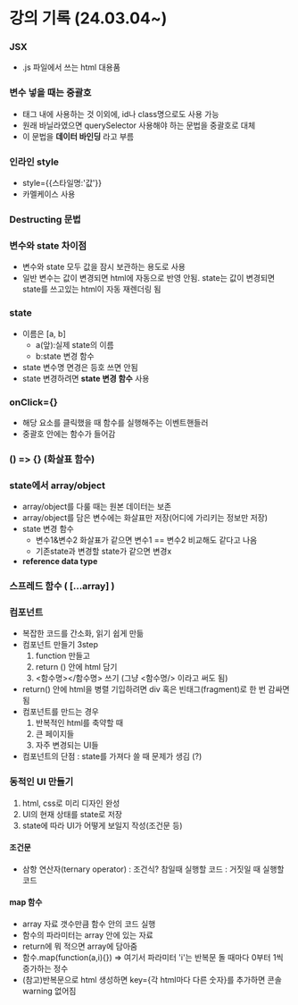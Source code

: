 # 강의 기록 (24.03.04~)

### JSX
- .js 파일에서 쓰는 html 대용품
   
### 변수 넣을 때는 중괄호
- 태그 내에 사용하는 것 이외에, id나 class명으로도 사용 가능
- 원래 바닐라였으면 querySelector 사용해야 하는 문법을 중괄호로 대체
- 이 문법을 **데이터 바인딩** 라고 부름

### 인라인 style
- style={{스타일명:'값'}}
- 카멜케이스 사용

### Destructing 문법

### 변수와 state 차이점
- 변수와 state 모두 값을 잠시 보관하는 용도로 사용
- 일반 변수는 값이 변경되면 html에 자동으로 반영 안됨. state는 값이 변경되면 state를 쓰고있는 html이 자동 재렌더링 됨

### state 
- 이름은 [a, b]
  - a(앞):실제 state의 이름
  - b:state 변경 함수
- state 변수명 면경은 등호 쓰면 안됨
- state 변경하려면 **state 변경 함수** 사용

### onClick={}
- 해당 요소를 클릭했을 때 함수를 실행해주는 이벤트핸들러
- 중괄호 안에는 함수가 들어감

### () => {} (화살표 함수)

### state에서 array/object
- array/object를 다룰 때는 원본 데이터는 보존
- array/object를 담은 변수에는 화살표만 저장(어디에 가리키는 정보만 저장)
- state 변경 함수
  - 변수1&변수2 화살표가 같으면 변수1 == 변수2 비교해도 같다고 나옴
  - 기존state과 변경할 state가 같으면 변경x 
- **reference data type**

### 스프레드 함수 ( [...array] )

### 컴포넌트
- 복잡한 코드를 간소화, 읽기 쉽게 만듦
- 컴포넌트 만들기 3step
  1. function 만들고
  2. return () 안에 html 담기
  3. <함수명></함수명> 쓰기 (그냥 <함수명/> 이라고 써도 됨)
- return() 안에 html을 병렬 기입하려면 div 혹은 빈태그(fragment)로 한 번 감싸면 됨
- 컴포넌트를 만드는 경우
  1. 반복적인 html를 축약할 때
  2. 큰 페이지들
  3. 자주 변경되는 UI들
- 컴포넌트의 단점 : state를 가져다 쓸 때 문제가 생김 (?)

### 동적인 UI 만들기
1. html, css로 미리 디자인 완성
2. UI의 현재 상태를 state로 저장
3. state에 따라 UI가 어떻게 보일지 작성(조건문 등)

#### 조건문
- 삼항 연산자(ternary operator) : 조건식? 참일때 실행할 코드 : 거짓일 때 실행할 코드
#### map 함수
- array 자료 갯수만큼 함수 안의 코드 실행
- 함수의 파라미터는 array 안에 있는 자료
- return에 뭐 적으면 array에 담아줌
- 함수.map(function(a,i){}) => 여기서 파라미터 'i'는 반복문 돌 때마다 0부터 1씩 증가하는 정수
- (참고)반복문으로 html 생성하면 key={각 html마다 다른 숫자}를 추가하면 콘솔 warning 없어짐